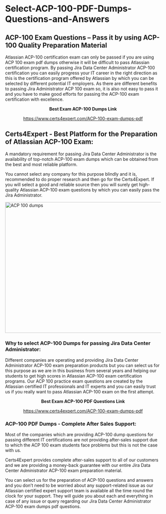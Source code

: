 # Select-ACP-100-PDF-Dumps-Questions-and-Answers
<h2><strong>ACP-100 Exam Questions &ndash; Pass it by using ACP-100 Quality Preparation Material</strong></h2>
<p>Atlassian ACP-100 certification exam can only be passed if you are using ACP 100 exam pdf dumps otherwise it will be difficult to pass Atlassian certification program. By passing Jira Data Center Administrator ACP-100 certification you can easily progress your IT career in the right direction as this is the certification program offered by Atlassian by which you can be selected by different potential IT employers. As there are different benefits to passing Jira Administrator ACP 100 exam so, it is also not easy to pass it and you have to make good efforts for passing the ACP-100 exam certification with excellence.</p>
<p style="text-align: center;"><strong>Best Exam ACP-100 Dumps Link</strong></p>
<p style="text-align: center;"><a href="https://www.certs4expert.com/ACP-100-exam-dumps-pdf">https://www.certs4expert.com/ACP-100-exam-dumps-pdf</a></p>
<h2><strong>Certs4Expert - Best Platform for the Preparation of Atlassian ACP-100 Exam:&nbsp; </strong></h2>
<p>A mandatory requirement for passing Jira Data Center Administrator is the availability of top-notch ACP-100 exam dumps which can be obtained from the best and most reliable platform.</p>
<p>You cannot select any company for this purpose blindly and it is, recommended to do proper research and then go for the Certs4Expert. If you will select a good and reliable source then you will surely get high-quality Atlassian ACP-100 exam questions by which you can easily pass the Jira Administrator.</p>
<p><img style="display: block; margin-left: auto; margin-right: auto;" src="https://i.imgur.com/cCy1yN2.png" alt="ACP 100 dumps" width="750" height="422" /></p>
<h3><strong>Why to select ACP-100 Dumps for passing Jira Data Center Administrator:</strong></h3>
<p>Different companies are operating and providing Jira Data Center Administrator ACP-100 exam preparation products but you can select us for this purpose as we are in this business from several years and helping our students to get high scores in Atlassian ACP-100 exam certification programs. Our ACP 100 practice exam questions are created by the Atlassian certified IT professionals and IT experts and you can easily trust us if you really want to pass Atlassian ACP-100 exam on the first attempt.</p>
<p style="text-align: center;"><strong>Best Exam ACP-100 PDF Questions Link</strong></p>
<p style="text-align: center;"><a href="https://www.certs4expert.com/ACP-100-exam-dumps-pdf">https://www.certs4expert.com/ACP-100-exam-dumps-pdf</a></p>
<h3><strong>ACP-100 PDF Dumps - Complete After Sales Support:</strong></h3>
<p>Most of the companies which are providing ACP-100 dump questions for passing different IT certifications are not providing after-sales support due to which the ACP 100 exam students face problems but this is not the case with us.</p>
<p>Certs4Expert provides complete after-sales support to all of our customers and we are providing a money-back guarantee with our entire Jira Data Center Administrator ACP-100 exam preparation material.</p>
<p>You can select us for the preparation of ACP-100 questions and answers and you don&rsquo;t need to be worried about any support-related issue as our Atlassian certified expert support team is available all the time round the clock for your support. They will guide you about each and everything in case of any issue or query regarding our Jira Data Center Administrator ACP-100 exam dumps pdf questions.</p>
